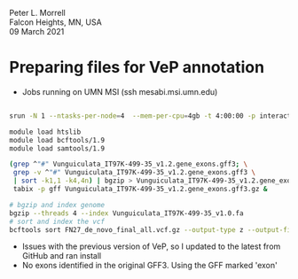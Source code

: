 Peter L. Morrell\
Falcon Heights, MN, USA\
09 March 2021

# Preparing files for VeP annotation
-   Jobs running on UMN MSI (ssh mesabi.msi.umn.edu)


```bash

srun -N 1 --ntasks-per-node=4  --mem-per-cpu=4gb -t 4:00:00 -p interactive --pty bash

module load htslib
module load bcftools/1.9
module load samtools/1.9

(grep ^"#" Vunguiculata_IT97K-499-35_v1.2.gene_exons.gff3; \
 grep -v ^"#" Vunguiculata_IT97K-499-35_v1.2.gene_exons.gff3 \
 | sort -k1,1 -k4,4n) | bgzip > Vunguiculata_IT97K-499-35_v1.2.gene_exons.gff3.gz; \
 tabix -p gff Vunguiculata_IT97K-499-35_v1.2.gene_exons.gff3.gz &

# bgzip and index genome
bgzip --threads 4 --index Vunguiculata_IT97K-499-35_v1.0.fa
# sort and index the vcf
bcftools sort FN27_de_novo_final_all.vcf.gz --output-type z --output-file FN27_de_novo_final_all_sort.vcf.gz &
```

-   Issues with the previous version of VeP, so I updated to the latest from GitHub and ran install
-   No exons identified in the original GFF3. Using the GFF marked 'exon'
